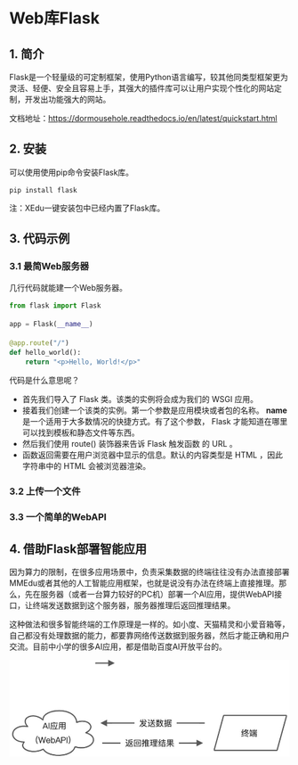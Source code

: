 # Web库Flask

## 1. 简介

Flask是一个轻量级的可定制框架，使用Python语言编写，较其他同类型框架更为灵活、轻便、安全且容易上手，其强大的插件库可以让用户实现个性化的网站定制，开发出功能强大的网站。

文档地址：https://dormousehole.readthedocs.io/en/latest/quickstart.html

## 2. 安装

可以使用使用pip命令安装Flask库。

```
pip install flask
```

注：XEdu一键安装包中已经内置了Flask库。

## 3. 代码示例

### 3.1 最简Web服务器

几行代码就能建一个Web服务器。

```python
from flask import Flask

app = Flask(__name__)

@app.route("/")
def hello_world():
    return "<p>Hello, World!</p>"
```

代码是什么意思呢？

- 首先我们导入了 Flask 类。该类的实例将会成为我们的 WSGI 应用。
- 接着我们创建一个该类的实例。第一个参数是应用模块或者包的名称。 __name__ 是一个适用于大多数情况的快捷方式。有了这个参数， Flask 才能知道在哪里可以找到模板和静态文件等东西。
- 然后我们使用 route() 装饰器来告诉 Flask 触发函数 的 URL 。
- 函数返回需要在用户浏览器中显示的信息。默认的内容类型是 HTML ，因此字符串中的 HTML 会被浏览器渲染。



### 3.2 上传一个文件



### 3.3 一个简单的WebAPI



## 4. 借助Flask部署智能应用

因为算力的限制，在很多应用场景中，负责采集数据的终端往往没有办法直接部署MMEdu或者其他的人工智能应用框架，也就是说没有办法在终端上直接推理。那么，先在服务器（或者一台算力较好的PC机）部署一个AI应用，提供WebAPI接口，让终端发送数据到这个服务器，服务器推理后返回推理结果。

这种做法和很多智能终端的工作原理是一样的。如小度、天猫精灵和小爱音箱等，自己都没有处理数据的能力，都要靠网络传送数据到服务器，然后才能正确和用户交流。目前中小学的很多AI应用，都是借助百度AI开放平台的。

![avatar](../../build/html/_static/flask简介图1.jpeg)



